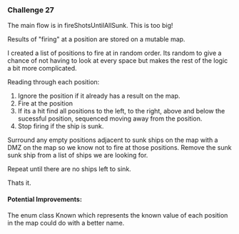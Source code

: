 ### Challenge 27

The main flow is in fireShotsUntilAllSunk. This is too big!

Results of "firing" at a position are stored on a mutable map.

I created a list of positions to fire at in random order. 
Its random to give a chance of not having to look at every space but makes the rest of the logic a bit more complicated.

Reading through each position:
1. Ignore the position if it already has a result on the map.
2. Fire at the position
3. If its a hit find all positions to the left, to the right, above and below the sucessful position, sequenced moving away from the position.
4. Stop firing if the ship is sunk.

Surround any empty positions adjacent to sunk ships on the map with a DMZ on the map so we know not to fire at those positions. 
Remove the sunk sunk ship from a list of ships we are looking for.

Repeat until there are no ships left to sink.

Thats it.

#### Potential Improvements:
The enum class Known which represents the known value of each position in the map could do with a better name.